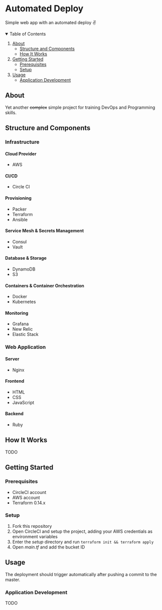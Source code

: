 # Automated Deploy

Simple web app with an automated deploy :v:

<details open="open">
  <summary>Table of Contents</summary>
  <ol>
    <li>
      <a href="#about">About</a>
      <ul>
        <li><a href="#structure-and-components">Structure and Components</a></li>
        <li><a href="#how-it-works">How It Works</a></li>
      </ul>
    </li>
    <li>
      <a href="#getting-started">Getting Started</a>
      <ul>
        <li><a href="#prerequisites">Prerequisites</a></li>
        <li><a href="#setup">Setup</a></li>
      </ul>
    </li>
    <li>
      <a href="#usage">Usage</a>
      <ul>
        <li><a href="#application-development">Application Development</a>
    </li>
  </ol>
</details>

## About

Yet another ~~complex~~ simple project for training DevOps and Programming skills.

## Structure and Components

### Infrastructure

#### Cloud Provider

- AWS

#### CI/CD

- Circle CI

#### Provisioning

- Packer
- Terraform
- Ansible

#### Service Mesh & Secrets Management

- Consul
- Vault

#### Database & Storage

- DynamoDB
- S3

#### Containers & Container Orchestration

- Docker
- Kubernetes

#### Monitoring

- Grafana
- New Relic
- Elastic Stack

### Web Application

#### Server

- Nginx

#### Frontend

- HTML
- CSS
- JavaScript

#### Backend

- Ruby

## How It Works

TODO

## Getting Started

### Prerequisites

- CircleCI account
- AWS account
- Terraform 0.14.x

### Setup

1. Fork this repository
2. Open CircleCI and setup the project, adding your AWS credentials as environment variables
3. Enter the *setup* directory and run `terraform init && terraform apply`
4. Open *main.tf* and add the bucket ID

## Usage

The deployment should trigger automatically after pushing a commit to the master.

### Application Development

TODO